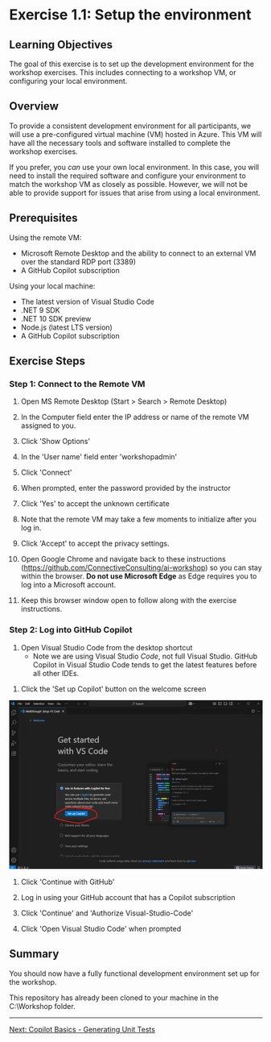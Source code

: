 # Exercise 1.1: Setup the environment

## Learning Objectives

The goal of this exercise is to set up the development environment for the workshop exercises. This includes connecting to a workshop VM, or configuring your local environment.

## Overview

To provide a consistent development environment for all participants, we will use a pre-configured virtual machine (VM) hosted in Azure. This VM will have all the necessary tools and software installed to complete the workshop exercises.

If you prefer, you *can* use your own local environment. In this case, you will need to install the required software and configure your environment to match the workshop VM as closely as possible. However, we will not be able to provide support for issues that arise from using a local environment.

## Prerequisites

Using the remote VM:
- Microsoft Remote Desktop and the ability to connect to an external VM over the standard RDP port (3389)
- A GitHub Copilot subscription

Using your local machine:
- The latest version of Visual Studio Code
- .NET 9 SDK
- .NET 10 SDK preview
- Node.js (latest LTS version)
- A GitHub Copilot subscription

## Exercise Steps

### Step 1: Connect to the Remote VM

1. Open MS Remote Desktop (Start > Search > Remote Desktop)

1. In the Computer field enter the IP address or name of the remote VM assigned to you.

1. Click 'Show Options'

1. In the 'User name' field enter 'workshopadmin'

1. Click 'Connect'

1. When prompted, enter the password provided by the instructor

1. Click 'Yes' to accept the unknown certificate

1. Note that the remote VM may take a few moments to initialize after you log in.

1. Click 'Accept' to accept the privacy settings.

1. Open Google Chrome and navigate back to these instructions (https://github.com/ConnectiveConsulting/ai-workshop) so you can stay within the browser. **Do not use Microsoft Edge** as Edge requires you to log into a Microsoft account.

1. Keep this browser window open to follow along with the exercise instructions.

<!--
1. When opening Chrome for the first time click 'Don't sign in' to bypass loading a profile.

1. Click the 'Set as default browser' button to open up settings.

1. Click the 'Set default' button next to 'Make Google Chrome your default browser'.

![alt text](image.png)
-->

### Step 2: Log into GitHub Copilot

1. Open Visual Studio Code from the desktop shortcut
    - Note we are using Visual Studio *Code*, not full Visual Studio. GitHub Copilot in Visual Studio Code tends to get the latest features before all other IDEs.

<!--
1. You can close the Windows Subsystem for Linux notification if it is open, or let it close automatically after 60 seconds.
-->

1. Click the 'Set up Copilot' button on the welcome screen

![alt text](image-2.png)

1. Click 'Continue with GitHub'

1. Log in using your GitHub account that has a Copilot subscription

1. Click 'Continue' and 'Authorize Visual-Studio-Code'

1. Click 'Open Visual Studio Code' when prompted

## Summary

You should now have a fully functional development environment set up for the workshop.

This repository has already been cloned to your machine in the C:\Workshop folder.

---

[Next: Copilot Basics - Generating Unit Tests](../exercises/2.1-generating-unit-tests/README.md)

